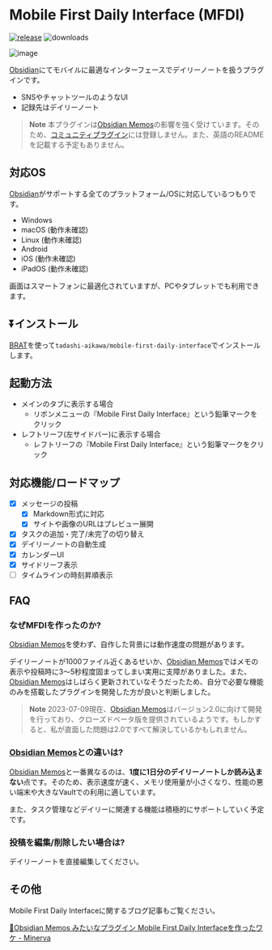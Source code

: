 # Mobile First Daily Interface (MFDI)

[![release](https://img.shields.io/github/release/tadashi-aikawa/mobile-first-daily-interface.svg)](https://github.com/tadashi-aikawa/mobile-first-daily-interface/releases/latest)
![downloads](https://img.shields.io/github/downloads/tadashi-aikawa/mobile-first-daily-interface/total)

![image](https://raw.githubusercontent.com/tadashi-aikawa/mobile-first-daily-interface/master/image.png)


[Obsidian]にてモバイルに最適なインターフェースでデイリーノートを扱うプラグインです。

- SNSやチャットツールのようなUI
- 記録先はデイリーノート

> **Note**
> 本プラグインは[Obsidian Memos]の影響を強く受けています。そのため、[コミュニティプラグイン]には登録しません。また、英語のREADMEを記載する予定もありません。

## 対応OS

[Obsidian]がサポートする全てのプラットフォーム/OSに対応しているつもりです。

- Windows
- macOS (動作未確認)
- Linux (動作未確認)
- Android
- iOS (動作未確認)
- iPadOS (動作未確認)

画面はスマートフォンに最適化されていますが、PCやタブレットでも利用できます。

## ⏬インストール

[BRAT]を使って`tadashi-aikawa/mobile-first-daily-interface`でインストールします。

## 起動方法

- メインのタブに表示する場合
    - リボンメニューの『Mobile First Daily Interface』という鉛筆マークをクリック
- レフトリーフ(左サイドバー)に表示する場合
    - レフトリーフの『Mobile First Daily Interface』という鉛筆マークをクリック

## 対応機能/ロードマップ

- [x] メッセージの投稿
  - [x] Markdown形式に対応
  - [x] サイトや画像のURLはプレビュー展開
- [x] タスクの追加・完了/未完了の切り替え
- [x] デイリーノートの自動生成
- [x] カレンダーUI
- [x] サイドリーフ表示
- [ ] タイムラインの時刻昇順表示

## FAQ

### なぜMFDIを作ったのか?

[Obsidian Memos]を使わず、自作した背景には動作速度の問題があります。

デイリーノートが1000ファイル近くあるせいか、[Obsidian Memos]ではメモの表示や投稿時に3～5秒程度固まってしまい実用に支障がありました。また、[Obsidian Memos]はしばらく更新されていなそうだったため、自分で必要な機能のみを搭載したプラグインを開発した方が良いと判断しました。

> **Note**
> 2023-07-09現在、[Obsidian Memos]はバージョン2.0に向けて開発を行っており、クローズドベータ版を提供されているようです。もしかすると、私が直面した問題は2.0ですべて解決しているかもしれません。

### [Obsidian Memos]との違いは?

[Obsidian Memos]と一番異なるのは、**1度に1日分のデイリーノートしか読み込まない**点です。そのため、表示速度が速く、メモリ使用量が小さくなり、性能の悪い端末や大きなVaultでの利用に適しています。

また、タスク管理などデイリーに関連する機能は積極的にサポートしていく予定です。

### 投稿を編集/削除したい場合は?

デイリーノートを直接編集してください。

## その他

Mobile First Daily Interfaceに関するブログ記事もご覧ください。

[📘Obsidian Memos みたいなプラグイン Mobile First Daily Interfaceを作ったワケ \- Minerva](https://minerva.mamansoft.net/%F0%9F%93%98Articles/%F0%9F%93%98Obsidian+Memos+%E3%81%BF%E3%81%9F%E3%81%84%E3%81%AA%E3%83%97%E3%83%A9%E3%82%B0%E3%82%A4%E3%83%B3+Mobile+First+Daily+Interface%E3%82%92%E4%BD%9C%E3%81%A3%E3%81%9F%E3%83%AF%E3%82%B1)


[Obsidian]: https://obsidian.md/
[BRAT]: https://github.com/TfTHacker/obsidian42-brat
[Obsidian Memos]: https://github.com/Quorafind/Obsidian-Memos
[コミュニティプラグイン]: https://help.obsidian.md/Advanced+topics/Community+plugins

